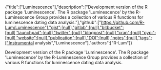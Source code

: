 {"title":["Luminescence"],"description":["Development version of the R package 'Luminescence'. The R package 'Luminescence' by the R-Luminescence Group provides a collection of various R functions for luminescence dating data analysis."],"github":["https://github.com/R-Lum/Luminescence"],"gist":[null],"gitlab":[null],"bitbucket":[null],"launchpad":[null],"twitter":[null],"blogpost":[null],"cran":[null],"pypi":[null],"website":[null],"publication":[null],"DOI":[null],"notes":[null],"tags":["Instrumental analysis","Luminescence"],"authors":["R-Lum"]}

Development version of the R package 'Luminescence'. The R package 'Luminescence' by the R-Luminescence Group provides a collection of various R functions for luminescence dating data analysis.